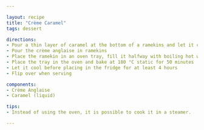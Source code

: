 ```yaml
---

layout: recipe
title: "Crème Caramel"
tags: dessert

directions:
- Pour a thin layer of caramel at the bottom of a ramekins and let it cool
- Pour the crème anglaise in ramekins
- Place the ramekin in an oven tray, fill it halfway with boiling hot water
- Place the tray in the oven and bake at 180 °C static for 50 minutes
- Let it cool before placing in the fridge for at least 4 hours
- Flip over when serving

components:
- Crème Anglaise
- Caramel (liquid)

tips:
- Instead of using the oven, it is possible to cook it in a steamer.

---
```


